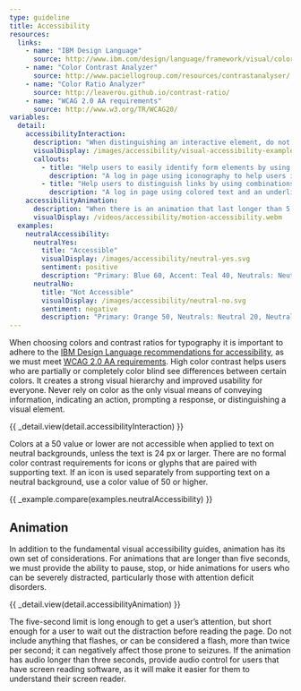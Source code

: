 ```yaml
---
type: guideline
title: Accessibility
resources:
  links:
    - name: "IBM Design Language"
      source: http://www.ibm.com/design/language/framework/visual/color.shtml#contrast
    - name: "Color Contrast Analyzer"
      source: http://www.paciellogroup.com/resources/contrastanalyser/
    - name: "Color Ratio Analyzer"
      source: http://leaverou.github.io/contrast-ratio/
    - name: "WCAG 2.0 AA requirements"
      source: http://www.w3.org/TR/WCAG20/
variables:
  detail:
    accessibilityInteraction:
      description: "When distinguishing an interactive element, do not rely on color as the only visual indicator."
      visualDisplay: /images/accessibility/visual-accessibility-example.svg
      callouts: 
        - title: "Help users to easily identify form elements by using iconography."
          description: "A log in page using iconography to help users identify input fields."
        - title: "Help users to distinguish links by using combinations of colors and underlines."
          description: "A log in page using colored text and an underline to indicate a link."
    accessibilityAnimation:
      description: "When there is an animation that last longer than 5 seconds, provide the user a way to pause, stop, or hide the animation."
      visualDisplay: /videos/accessibility/motion-accessibility.webm
  examples:
    neutralAccessibility:
      neutralYes:
        title: "Accessible"
        visualDisplay: /images/accessibility/neutral-yes.svg
        sentiment: positive
        description: "Primary: Blue 60, Accent: Teal 40, Neutrals: Neutral 20, Neutral 40, Gray 80"
      neutralNo:
        title: "Not Accessible"
        visualDisplay: /images/accessibility/neutral-no.svg
        sentiment: negative
        description: "Primary: Orange 50, Neutrals: Neutral 20, Neutral 40, Gray 30"
---
```


When choosing colors and contrast ratios for typography it is important to adhere to the [IBM Design Language recommendations for accessibility](http://www.ibm.com/design/language/framework/visual/color.shtml#contrast), as we must meet [WCAG 2.0 AA requirements](http://www.w3.org/TR/WCAG20/). High color contrast helps users who are partially or completely color blind see differences between certain colors. It creates a strong visual hierarchy and improved usability for everyone. Never rely on color as the only visual means of conveying information, indicating an action, prompting a response, or distinguishing a visual element.  

{{ _detail.view(detail.accessibilityInteraction) }}

Colors at a 50 value or lower are not accessible when applied to text on neutral backgrounds, unless the text is 24 px or larger. There are no formal color contrast requirements for icons or glyphs that are paired with supporting text. If an icon is used separately from supporting text on a neutral background, use a color value of 50 or higher.

{{ _example.compare(examples.neutralAccessibility) }}

## Animation

In addition to the fundamental visual accessibility guides, animation has its own set of considerations. For animations that are longer than five seconds, we must provide the ability to pause, stop, or hide animations for users who can be severely distracted, particularly those with attention deficit disorders.

{{ _detail.view(detail.accessibilityAnimation) }}

The five-second limit is long enough to get a user’s attention, but short enough for a user to wait out the distraction before reading the page. Do not include anything that flashes, or can be considered a flash, more than twice per second; it can negatively affect those prone to seizures. If the animation has audio longer than three seconds, provide audio control for users that have screen reading software, as it will make it easier for them to understand their screen reader.

